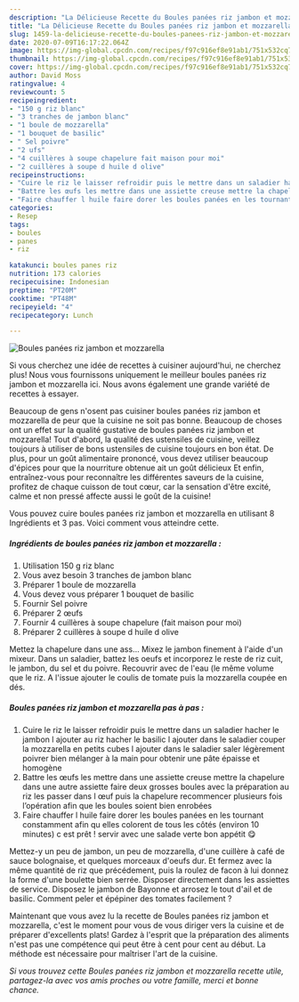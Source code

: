 ```yaml
---
description: "La Délicieuse Recette du Boules panées riz jambon et mozzarella"
title: "La Délicieuse Recette du Boules panées riz jambon et mozzarella"
slug: 1459-la-delicieuse-recette-du-boules-panees-riz-jambon-et-mozzarella
date: 2020-07-09T16:17:22.064Z
image: https://img-global.cpcdn.com/recipes/f97c916ef8e91ab1/751x532cq70/boules-panees-riz-jambon-et-mozzarella-photo-principale-de-la-recette.jpg
thumbnail: https://img-global.cpcdn.com/recipes/f97c916ef8e91ab1/751x532cq70/boules-panees-riz-jambon-et-mozzarella-photo-principale-de-la-recette.jpg
cover: https://img-global.cpcdn.com/recipes/f97c916ef8e91ab1/751x532cq70/boules-panees-riz-jambon-et-mozzarella-photo-principale-de-la-recette.jpg
author: David Moss
ratingvalue: 4
reviewcount: 5
recipeingredient:
- "150 g riz blanc"
- "3 tranches de jambon blanc"
- "1 boule de mozzarella"
- "1 bouquet de basilic"
- " Sel poivre"
- "2 ufs"
- "4 cuillères à soupe chapelure fait maison pour moi"
- "2 cuillères à soupe d huile d olive"
recipeinstructions:
- "Cuire le riz le laisser refroidir puis le mettre dans un saladier hacher le jambon l ajouter au riz hacher le basilic l ajouter dans le saladier couper la mozzarella en petits cubes l ajouter dans le saladier saler légèrement poivrer bien mélanger à la main pour obtenir une pâte épaisse et homogène"
- "Battre les œufs les mettre dans une assiette creuse mettre la chapelure dans une autre assiette faire deux grosses boules avec la préparation au riz les passer dans l œuf puis la chapelure recommencer plusieurs fois l’opération afin que les boules soient bien enrobées"
- "Faire chauffer l huile faire dorer les boules panées en les tournant constamment afin qu elles colorent de tous les côtés (environ 10 minutes) c est prêt ! servir avec une salade verte bon appétit 😋"
categories:
- Resep
tags:
- boules
- panes
- riz

katakunci: boules panes riz 
nutrition: 173 calories
recipecuisine: Indonesian
preptime: "PT20M"
cooktime: "PT48M"
recipeyield: "4"
recipecategory: Lunch

---
```



![Boules panées riz jambon et mozzarella](https://img-global.cpcdn.com/recipes/f97c916ef8e91ab1/751x532cq70/boules-panees-riz-jambon-et-mozzarella-photo-principale-de-la-recette.jpg)

Si vous cherchez une idée de recettes à cuisiner aujourd'hui, ne cherchez plus! Nous vous fournissons uniquement le meilleur boules panées riz jambon et mozzarella ici. Nous avons également une grande variété de recettes à essayer.

Beaucoup de gens n'osent pas cuisiner boules panées riz jambon et mozzarella de peur que la cuisine ne soit pas bonne. Beaucoup de choses ont un effet sur la qualité gustative de boules panées riz jambon et mozzarella! Tout d'abord, la qualité des ustensiles de cuisine, veillez toujours à utiliser de bons ustensiles de cuisine toujours en bon état. De plus, pour un goût alimentaire prononcé, vous devez utiliser beaucoup d'épices pour que la nourriture obtenue ait un goût délicieux Et enfin, entraînez-vous pour reconnaître les différentes saveurs de la cuisine, profitez de chaque cuisson de tout cœur, car la sensation d'être excité, calme et non pressé affecte aussi le goût de la cuisine!

<!--inarticleads1-->

Vous pouvez cuire boules panées riz jambon et mozzarella en utilisant 8 Ingrédients et 3 pas. Voici comment vous atteindre cette.

##### Ingrédients de boules panées riz jambon et mozzarella :

1. Utilisation 150 g riz blanc
1. Vous avez besoin 3 tranches de jambon blanc
1. Préparer 1 boule de mozzarella
1. Vous devez vous préparer 1 bouquet de basilic
1. Fournir  Sel poivre
1. Préparer 2 œufs
1. Fournir 4 cuillères à soupe chapelure (fait maison pour moi)
1. Préparer 2 cuillères à soupe d huile d olive


Mettez la chapelure dans une ass… Mixez le jambon finement à l&#39;aide d&#39;un mixeur. Dans un saladier, battez les oeufs et incorporez le reste de riz cuit, le jambon, du sel et du poivre. Recouvrir avec de l&#39;eau (le même volume que le riz. A l&#39;issue ajouter le coulis de tomate puis la mozzarella coupée en dés. 

<!--inarticleads2-->

##### Boules panées riz jambon et mozzarella pas à pas :

1. Cuire le riz le laisser refroidir puis le mettre dans un saladier hacher le jambon l ajouter au riz hacher le basilic l ajouter dans le saladier couper la mozzarella en petits cubes l ajouter dans le saladier saler légèrement poivrer bien mélanger à la main pour obtenir une pâte épaisse et homogène
1. Battre les œufs les mettre dans une assiette creuse mettre la chapelure dans une autre assiette faire deux grosses boules avec la préparation au riz les passer dans l œuf puis la chapelure recommencer plusieurs fois l’opération afin que les boules soient bien enrobées
1. Faire chauffer l huile faire dorer les boules panées en les tournant constamment afin qu elles colorent de tous les côtés (environ 10 minutes) c est prêt ! servir avec une salade verte bon appétit 😋


Mettez-y un peu de jambon, un peu de mozzarella, d&#39;une cuillère à café de sauce bolognaise, et quelques morceaux d&#39;oeufs dur. Et fermez avec la même quantité de riz que précédement, puis la roulez de facon à lui donnez la forme d&#39;une boulette bien serrée. Disposer directement dans les assiettes de service. Disposez le jambon de Bayonne et arrosez le tout d&#39;ail et de basilic. Comment peler et épépiner des tomates facilement ? 

<!--inarticleads1-->

<p>
Maintenant que vous avez lu la recette de Boules panées riz jambon et mozzarella, c'est le moment pour vous de vous diriger vers la cuisine et de préparer d'excellents plats! Gardez à l'esprit que la préparation des aliments n'est pas une compétence qui peut être à cent pour cent au début. La méthode est nécessaire pour maîtriser l'art de la cuisine.
</p>

<p>
<i>Si vous trouvez cette Boules panées riz jambon et mozzarella recette utile, partagez-la avec vos amis proches ou votre famille, merci et bonne chance.</i>
</p>
